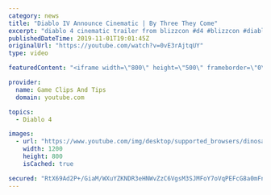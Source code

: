 ```yaml
---
category: news
title: "Diablo IV Announce Cinematic | By Three They Come"
excerpt: "diablo 4 cinematic trailer from blizzcon #d4 #blizzcon #diablo."
publishedDateTime: 2019-11-01T19:01:45Z
originalUrl: "https://youtube.com/watch?v=0vE3rAjtqUY"
type: video

featuredContent: "<iframe width=\"800\" height=\"500\" frameborder=\"0\" src=\"https://www.youtube.com/embed/0vE3rAjtqUY\" allow=\"accelerometer; autoplay; encrypted-media; gyroscope; picture-in-picture\" allowfullscreen></iframe>"

provider:
  name: Game Clips And Tips
  domain: youtube.com

topics:
  - Diablo 4

images:
  - url: "https://www.youtube.com/img/desktop/supported_browsers/dinosaur.png"
    width: 1200
    height: 800
    isCached: true

secured: "RtX69Ad2P+/GiaM/WXuYZKNDR3eHNWvZzC6VgsM3SJMFoY7oVqPEFcG8a0mFnuBIzPa2AxJacBsQf1vERR0JthgOeFLoIvmYc6jxQjPn5oVlQPbNm4Yhph3mv3ci/SF4XsMtLk7rKCsG3AdIeRtwnp8tWOJo/BjXGRLeq9DZgK5bnragEjCYJQRfd1/znxDgQJvp7+BNIzMmLRgZ9xltjX2s2B+DqcEOdN0/pLF4dIwTrzfPx/vYC0CmvgaF2Txr3pCBfCZ2ivM1G4qWqb70b82IGwVLTKS9HFaEJ4QijVrCFl4beugjqSQlIQkZvFrThRzQ1KLdEbpMkTRheRFgV8Z+ky2jdmApOg4tQYzxZnxQ86iIFOnWoqdnIXVJzzQnv9woWGydl/3D31Omfa6OrA==;Nke/cHSkikm3XvUJFuo6SQ=="
---
```


